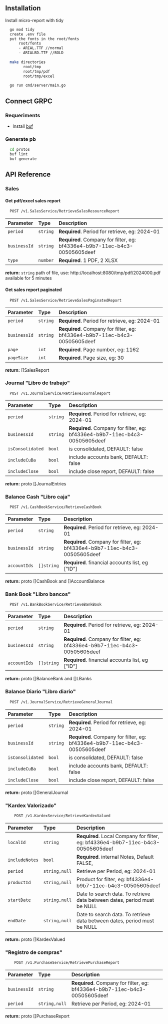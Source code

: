 ## Installation

Install micro-report with tidy

```bash
  go mod tidy
  create .env file
  put the fonts in the root/fonts
      root/fonts
      - ARIAL.TTF //normal
      - ARIALBD.TTF //BOLD
  
  make directories
        root/tmp
        root/tmp/pdf
        root/tmp/excel
  
  go run cmd/server/main.go
```
## Connect GRPC
### Requeriments
- Install [buf](https://docs.buf.build/installation)

### Generate pb

```bash
  cd protos
  buf lint
  buf generate
```

## API Reference

### Sales

#### Get pdf/excel sales report

```http
  POST /v1.SalesService/RetrieveSalesResourceReport
```

| Parameter    | Type     | Description                                                                |
|:-------------|:---------|:---------------------------------------------------------------------------|
| `period`     | `string` | **Required**. Period for retrieve, eg: 2024-01                             |
| `businessId` | `string` | **Required**. Company for filter, eg: bf4336e4-b9b7-11ec-b4c3-00505605deef |
| `type`       | `number` | **Required**. 1 PDF, 2 XLSX                                                |

**return:** `string` path of file, use: http://localhost:8080/tmp/pdf/2024000.pdf
available for 5 minutes

#### Get sales report paginated

```http
  POST /v1.SalesService/RetrieveSalesPaginatedReport
```

| Parameter    | Type     | Description                                                                |
|:-------------|:---------|:---------------------------------------------------------------------------|
| `period`     | `string` | **Required**. Period for retrieve, eg: 2024-01                             |
| `businessId` | `string` | **Required**. Company for filter, eg: bf4336e4-b9b7-11ec-b4c3-00505605deef |
| `page`       | `int`    | **Required**. Page number, eg: 1162                                        |
| `pageSize`   | `int`    | **Required**. Page size, eg: 30                                            |

**return:** []SalesReport

### Journal "Libro de trabajo"

```http
  POST /v1.JournalService/RetrieveJournalReport
```

| Parameter                | Type     | Description                                                                |
|:-------------------------|:---------|:---------------------------------------------------------------------------|
| `period`                 | `string` | **Required**. Period for retrieve, eg: 2024-01                             |
| `businessId`             | `string` | **Required**. Company for filter, eg: bf4336e4-b9b7-11ec-b4c3-00505605deef |
| `isConsolidated`         | `bool`   | is consolidated, DEFAULT: false                                            |
| `includeCuBa`            | `bool`   | include accounts bank, DEFAULT: false                                      |
| `includeClose`           | `bool`   | include close report, DEFAULT: false                                       |

**return:** proto []JournalEntries

### Balance Cash  "Libro caja"

```http
  POST /v1.CashBookService/RetrieveCashBook
```

| Parameter              | Type       | Description                                                                |
|:-----------------------|:-----------|:---------------------------------------------------------------------------|
| `period`               | `string`   | **Required**. Period for retrieve, eg: 2024-01                             |
| `businessId`           | `string`   | **Required**. Company for filter, eg: bf4336e4-b9b7-11ec-b4c3-00505605deef |
| `accountIds`           | `[]string` | **Required**. financial accounts list, eg ["ID"]                           |

**return:** proto []CashBook and []AccountBalance

### Bank Book "Libro bancos"

```http
  POST /v1.BankBookService/RetrieveBankBook
```

| Parameter              | Type       | Description                                                                |
|:-----------------------|:-----------|:---------------------------------------------------------------------------|
| `period`               | `string`   | **Required**. Period for retrieve, eg: 2024-01                             |
| `businessId`           | `string`   | **Required**. Company for filter, eg: bf4336e4-b9b7-11ec-b4c3-00505605deef |
| `accountIds`           | `[]string` | **Required**. financial accounts list, eg ["ID"]                           |

**return:** proto []BalanceBank and []LBanks


### Balance Diario "Libro diario"

```http
  POST /v1.JournalService/RetrieveGeneralJournal
```

| Parameter              | Type       | Description                                                                |
|:-----------------------|:-----------|:---------------------------------------------------------------------------|
| `period`               | `string`   | **Required**. Period for retrieve, eg: 2024-01                             |
| `businessId`           | `string`   | **Required**. Company for filter, eg: bf4336e4-b9b7-11ec-b4c3-00505605deef |
| `isConsolidated`       | `bool`     | is consolidated, DEFAULT: false                                            |
| `includeCuBa`          | `bool`     | include accounts bank, DEFAULT: false                                      |
| `includeClose`         | `bool`     | include close report, DEFAULT: false                                       |

**return:** proto []GeneralJournal

### "Kardex Valorizado"
    
```http
    POST /v1.KardexService/RetrieveKardexValued
```

| Parameter      | Type          | Description                                                                       |
|:---------------|:--------------|:----------------------------------------------------------------------------------|
| `localId`      | `string`      | **Required**. Local Company for filter, eg: bf4336e4-b9b7-11ec-b4c3-00505605deef  |
| `includeNotes` | `bool`        | **Required**. internal Notes, Default FALSE,                                      |
| `period`       | `string,null` | Retrieve per Period, eg: 2024-01                                                  |
| `productId`    | `string,null` | Product for filter, eg: bf4336e4-b9b7-11ec-b4c3-00505605deef                      |
| `startDate`    | `string,null` | Date to search data.  To retrieve data between dates, period must be NULL         |
| `endDate`      | `string,null` | Date to search data.  To retrieve data between dates, period must be NULL         |

**return:** proto []KardexValued

### "Registro de compras"

```http
    POST /v1.PurchaseService/RetrievePurchaseReport
```

| Parameter    | Type          | Description                                                                |
|:-------------|:--------------|:---------------------------------------------------------------------------|
| `businessId` | `string`      | **Required**. Company for filter, eg: bf4336e4-b9b7-11ec-b4c3-00505605deef |
| `period`     | `string,null` | Retrieve per Period, eg: 2024-01                                           |

**return:** proto []PurchaseReport
